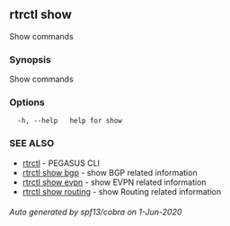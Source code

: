 ## rtrctl show

Show commands

### Synopsis


Show commands

### Options

```
  -h, --help   help for show
```

### SEE ALSO
* [rtrctl](rtrctl.md)	 - PEGASUS CLI
* [rtrctl show bgp](rtrctl_show_bgp.md)	 - show BGP related information
* [rtrctl show evpn](rtrctl_show_evpn.md)	 - show EVPN related information
* [rtrctl show routing](rtrctl_show_routing.md)	 - show Routing related information

###### Auto generated by spf13/cobra on 1-Jun-2020
